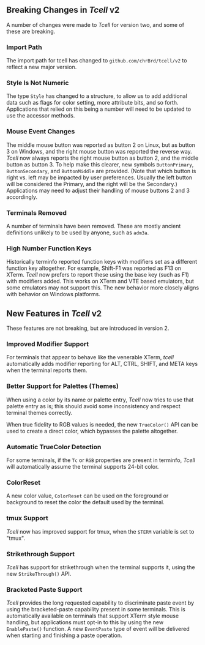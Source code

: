 ## Breaking Changes in _Tcell_ v2

A number of changes were made to _Tcell_ for version two, and some of these are breaking.

### Import Path

The import path for tcell has changed to `github.com/chrBrd/tcell/v2` to reflect a new major version.

### Style Is Not Numeric

The type `Style` has changed to a structure, to allow us to add additional data such as flags for color setting,
more attribute bits, and so forth.
Applications that relied on this being a number will need to be updated to use the accessor methods.

### Mouse Event Changes

The middle mouse button was reported as button 2 on Linux, but as button 3 on Windows,
and the right mouse button was reported the reverse way.
_Tcell_ now always reports the right mouse button as button 2, and the middle button as button 3.
To help make this clearer, new symbols `ButtonPrimary`, `ButtonSecondary`, and
`ButtonMiddle` are provided.
(Note that which button is right vs. left may be impacted by user preferences.
Usually the left button will be considered the Primary, and the right will be the Secondary.)
Applications may need to adjust their handling of mouse buttons 2 and 3 accordingly.

### Terminals Removed

A number of terminals have been removed.
These are mostly ancient definitions unlikely to be used by anyone, such as `adm3a`.

### High Number Function Keys

Historically terminfo reported function keys with modifiers set as a different
function key altogether.  For example, Shift-F1 was reported as F13 on XTerm.
_Tcell_ now prefers to report these using the base key (such as F1) with modifiers added.
This works on XTerm and VTE based emulators, but some emulators may not support this.
The new behavior more closely aligns with behavior on Windows platforms.

## New Features in _Tcell_ v2

These features are not breaking, but are introduced in version 2.

### Improved Modifier Support

For terminals that appear to behave like the venerable XTerm, _tcell_
automatically adds modifier reporting for ALT, CTRL, SHIFT, and META keys
when the terminal reports them.

### Better Support for Palettes (Themes)

When using a color by its name or palette entry, _Tcell_ now tries to
use that palette entry as is; this should avoid some inconsistency and respect
terminal themes correctly.

When true fidelity to RGB values is needed, the new `TrueColor()` API can be used
to create a direct color, which bypasses the palette altogether.

### Automatic TrueColor Detection

For some terminals, if the `Tc` or `RGB` properties are present in terminfo,
_Tcell_ will automatically assume the terminal supports 24-bit color.

### ColorReset

A new color value, `ColorReset` can be used on the foreground or background
to reset the color the default used by the terminal.

### tmux Support

_Tcell_ now has improved support for tmux, when the `$TERM` variable is set to "tmux".

### Strikethrough Support

_Tcell_ has support for strikethrough when the terminal supports it, using the new `StrikeThrough()` API.

### Bracketed Paste Support

_Tcell_ provides the long requested capability to discriminate paste event by using the
bracketed-paste capability present in some terminals.  This is automatically available on
terminals that support XTerm style mouse handling, but applications must opt-in to this
by using the new `EnablePaste()` function.  A new `EventPaste` type of event will be
delivered when starting and finishing a paste operation.